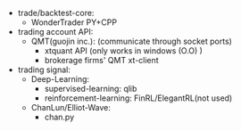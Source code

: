 - trade/backtest-core:
    - WonderTrader PY+CPP
- trading account API:
    - QMT(guojin inc.): (communicate through socket ports)
        - xtquant API (only works in windows (O.O) )
        - brokerage firms' QMT xt-client
- trading signal:
    - Deep-Learning:
        - supervised-learning: qlib
        - reinforcement-learning: FinRL/ElegantRL(not used)
    - ChanLun/Elliot-Wave:
        - chan.py

